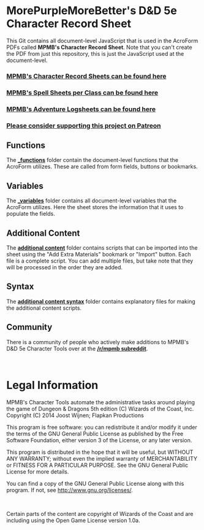 # MorePurpleMoreBetter's D&D 5e Character Record Sheet

This Git contains all document-level JavaScript that is used in the AcroForm PDFs called **MPMB's Character Record Sheet**. Note that you can't create the PDF from just this repository, this is just the JavaScript used at the document-level.

### [MPMB's Character Record Sheets can be found here](https://flapkan.com/mpmb/charsheets)<!--- broken link --->

### [MPMB's Spell Sheets per Class can be found here](https://flapkan.com/mpmb/spellsheets)<!--- broken link --->

### [MPMB's Adventure Logsheets can be found here](https://flapkan.com/mpmb/dmsguild)<!--- broken link --->

### [Please consider supporting this project on Patreon](https://patreon.com/morepurplemorebetter)

## Functions
The **[\_functions](https://github.com/morepurplemorebetter/MPMBs-Character-Record-Sheet/tree/master/_functions)** folder contain the document-level functions that the AcroForm utilizes.
These are called from form fields, buttons or bookmarks.

## Variables
The **[\_variables](https://github.com/morepurplemorebetter/MPMBs-Character-Record-Sheet/tree/master/_variables)** folder contains all document-level variables that the AcroForm utilizes.
Here the sheet stores the information that it uses to populate the fields.

## Additional Content
The **[additional content](https://github.com/morepurplemorebetter/MPMBs-Character-Record-Sheet/tree/master/additional%20content)** folder contains scripts that can be imported into the sheet using the "Add Extra Materials" bookmark or "Import" button.
Each file is a complete script. You can add multiple files, but take note that they will be processed in the order they are added.

## Syntax
The **[additional content syntax](https://github.com/morepurplemorebetter/MPMBs-Character-Record-Sheet/tree/master/additional%20content%20syntax)** folder contains explanatory files for making the additional content scripts.

## Community
There is a community of people who actively make additions to MPMB's D&D 5e Character Tools over at the **[/r/mpmb subreddit](https://www.reddit.com/r/mpmb/)**.

&nbsp;

# Legal Information
MPMB's Character Tools automate the administrative tasks around playing
 the game of Dungeon & Dragons 5th edition (C)  Wizards of the Coast, Inc.
Copyright (C) 2014  Joost Wijnen; Flapkan Productions

This program is free software: you can redistribute it and/or modify
it under the terms of the GNU General Public License as published by
the Free Software Foundation, either version 3 of the License, or
any later version.

This program is distributed in the hope that it will be useful,
but WITHOUT ANY WARRANTY; without even the implied warranty of
MERCHANTABILITY or FITNESS FOR A PARTICULAR PURPOSE.  See the
GNU General Public License for more details.

You can find a copy of the GNU General Public License
along with this program.  If not, see <http://www.gnu.org/licenses/>.

&nbsp;

Certain parts of the content are copyright of Wizards of the Coast 
and are including using the Open Game License version 1.0a.
